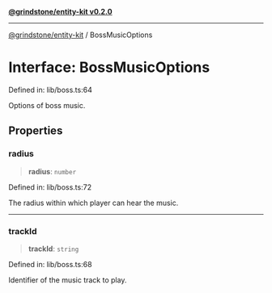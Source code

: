 [**@grindstone/entity-kit v0.2.0**](../README.md)

***

[@grindstone/entity-kit](../globals.md) / BossMusicOptions

# Interface: BossMusicOptions

Defined in: lib/boss.ts:64

Options of boss music.

## Properties

### radius

> **radius**: `number`

Defined in: lib/boss.ts:72

The radius within which player can hear the music.

***

### trackId

> **trackId**: `string`

Defined in: lib/boss.ts:68

Identifier of the music track to play.
